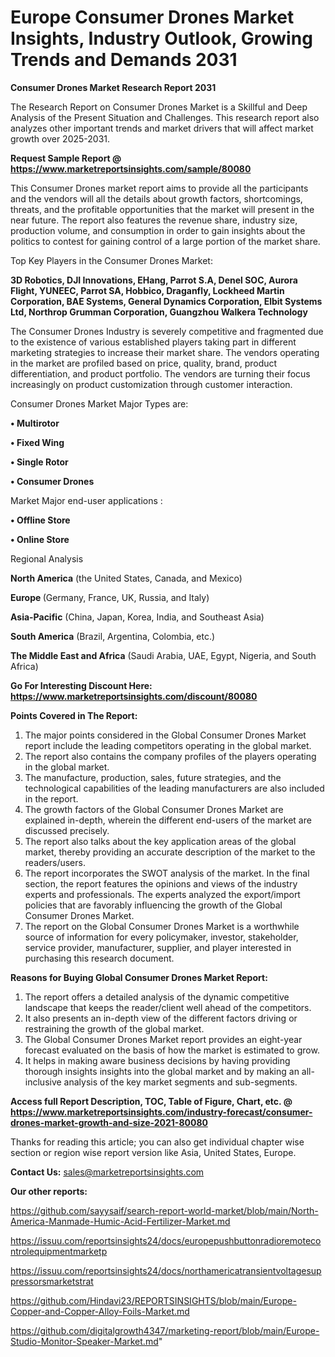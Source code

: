 # Europe Consumer Drones Market Insights, Industry Outlook, Growing Trends and Demands 2031

<strong>Consumer Drones Market Research Report 2031</strong>

The Research Report on Consumer Drones Market is a Skillful and Deep Analysis of the Present Situation and Challenges. This research report also analyzes other important trends and market drivers that will affect market growth over 2025-2031.

<strong>Request Sample Report @ <a href=https://www.marketreportsinsights.com/sample/80080>https://www.marketreportsinsights.com/sample/80080</a></strong>

This Consumer Drones market report aims to provide all the participants and the vendors will all the details about growth factors, shortcomings, threats, and the profitable opportunities that the market will present in the near future. The report also features the revenue share, industry size, production volume, and consumption in order to gain insights about the politics to contest for gaining control of a large portion of the market share.

Top Key Players in the Consumer Drones Market:

<strong>3D Robotics, DJI Innovations, EHang, Parrot S.A, Denel SOC, Aurora Flight, YUNEEC, Parrot SA, Hobbico, Draganfly, Lockheed Martin Corporation, BAE Systems, General Dynamics Corporation, Elbit Systems Ltd, Northrop Grumman Corporation, Guangzhou Walkera Technology</strong>

The Consumer Drones Industry is severely competitive and fragmented due to the existence of various established players taking part in different marketing strategies to increase their market share. The vendors operating in the market are profiled based on price, quality, brand, product differentiation, and product portfolio. The vendors are turning their focus increasingly on product customization through customer interaction.

Consumer Drones Market Major Types are:

<strong>• Multirotor

• Fixed Wing

• Single Rotor

• Consumer Drones</strong>

Market Major end-user applications :

<strong>• Offline Store

• Online Store</strong>

Regional Analysis

</u><strong><b>North America</b></strong> (the United States, Canada, and Mexico)

<strong><b>Europe </b></strong>(Germany, France, UK, Russia, and Italy)

<strong><b>Asia-Pacific</b></strong> (China, Japan, Korea, India, and Southeast Asia)

<strong><b>South America</b></strong> (Brazil, Argentina, Colombia, etc.)

<strong><b>The Middle East and Africa</b></strong> (Saudi Arabia, UAE, Egypt, Nigeria, and South Africa)

<strong>Go For Interesting Discount Here: <a href=https://www.marketreportsinsights.com/discount/80080>https://www.marketreportsinsights.com/discount/80080</a></strong>

<strong>Points Covered in The Report:</strong>
<ol>
  <li>The major points considered in the Global Consumer Drones Market report include the leading competitors operating in the global market.</li>
  <li>The report also contains the company profiles of the players operating in the global market.</li>
  <li>The manufacture, production, sales, future strategies, and the technological capabilities of the leading manufacturers are also included in the report.</li>
  <li>The growth factors of the Global Consumer Drones Market are explained in-depth, wherein the different end-users of the market are discussed precisely.</li>
  <li>The report also talks about the key application areas of the global market, thereby providing an accurate description of the market to the readers/users.</li>
  <li>The report incorporates the SWOT analysis of the market. In the final section, the report features the opinions and views of the industry experts and professionals. The experts analyzed the export/import policies that are favorably influencing the growth of the Global Consumer Drones Market.</li>
  <li>The report on the Global Consumer Drones Market is a worthwhile source of information for every policymaker, investor, stakeholder, service provider, manufacturer, supplier, and player interested in purchasing this research document.</li>
</ol>
<strong>Reasons for Buying Global Consumer Drones Market Report:</strong>

<ol>
  <li>The report offers a detailed analysis of the dynamic competitive landscape that keeps the reader/client well ahead of the competitors.</li>
  <li>It also presents an in-depth view of the different factors driving or restraining the growth of the global market.</li>
  <li>The Global Consumer Drones Market report provides an eight-year forecast evaluated on the basis of how the market is estimated to grow.</li>
  <li>It helps in making aware business decisions by having providing thorough insights insights into the global market and by making an all-inclusive analysis of the key market segments and sub-segments.</li>
</ol>
<strong>Access full Report Description, TOC, Table of Figure, Chart, etc. @ <a href=https://www.marketreportsinsights.com/industry-forecast/consumer-drones-market-growth-and-size-2021-80080>https://www.marketreportsinsights.com/industry-forecast/consumer-drones-market-growth-and-size-2021-80080</a></strong>


Thanks for reading this article; you can also get individual chapter wise section or region wise report version like Asia, United States, Europe.

<strong>Contact Us:</strong>
sales@marketreportsinsights.com

<strong>Our other reports:</strong>

<a href=https://github.com/sayysaif/search-report-world-market/blob/main/North-America-Manmade-Humic-Acid-Fertilizer-Market.md>https://github.com/sayysaif/search-report-world-market/blob/main/North-America-Manmade-Humic-Acid-Fertilizer-Market.md</a>

<a href=https://issuu.com/reportsinsights24/docs/europepushbuttonradioremotecontrolequipmentmarketp>https://issuu.com/reportsinsights24/docs/europepushbuttonradioremotecontrolequipmentmarketp</a>

<a href=https://issuu.com/reportsinsights24/docs/northamericatransientvoltagesuppressorsmarketstrat>https://issuu.com/reportsinsights24/docs/northamericatransientvoltagesuppressorsmarketstrat</a>

<a href=https://github.com/Hindavi23/REPORTSINSIGHTS/blob/main/Europe-Copper-and-Copper-Alloy-Foils-Market.md>https://github.com/Hindavi23/REPORTSINSIGHTS/blob/main/Europe-Copper-and-Copper-Alloy-Foils-Market.md</a>

<a href=https://github.com/digitalgrowth4347/marketing-report/blob/main/Europe-Studio-Monitor-Speaker-Market.md>https://github.com/digitalgrowth4347/marketing-report/blob/main/Europe-Studio-Monitor-Speaker-Market.md</a>"
